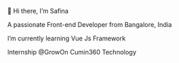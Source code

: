  👋 Hi there, I’m Safina
 
 A passionate Front-end Developer from Bangalore, India
 
 I’m currently learning Vue Js Framework
 
 Internship @GrowOn Cumin360 Technology 


